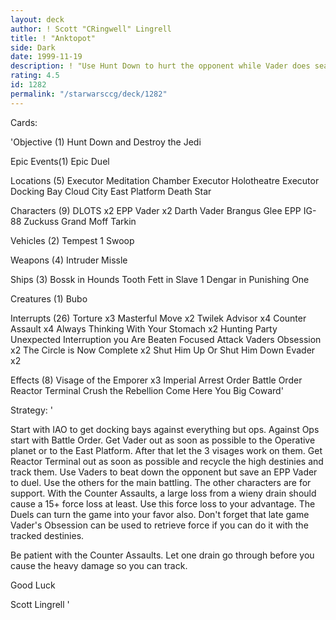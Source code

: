 ```yaml
---
layout: deck
author: ! Scott "CRingwell" Lingrell
title: ! "Anktopot"
side: Dark
date: 1999-11-19
description: ! "Use Hunt Down to hurt the opponent while Vader does search and destroy missions.  The Counter Assaults are for big losses.	The High Destinies are for Dueling and Battle Damage."
rating: 4.5
id: 1282
permalink: "/starwarsccg/deck/1282"
---
```

Cards: 

'Objective (1)
Hunt Down and Destroy the Jedi

Epic Events(1)
Epic Duel

Locations (5)
Executor Meditation Chamber
Executor Holotheatre
Executor Docking Bay
Cloud City East Platform
Death Star

Characters (9)
DLOTS x2
EPP Vader x2
Darth Vader
Brangus Glee
EPP IG-88
Zuckuss
Grand Moff Tarkin

Vehicles (2)
Tempest 1
Swoop

Weapons (4)
Intruder Missle

Ships (3)
Bossk in Hounds Tooth
Fett in Slave 1
Dengar in Punishing One

Creatures (1)
Bubo

Interrupts (26)
Torture x3
Masterful Move x2
Twilek Advisor x4
Counter Assault x4
Always Thinking With Your Stomach x2
Hunting Party
Unexpected Interruption
you Are Beaten
Focused Attack
Vaders Obsession x2
The Circle is Now Complete x2
Shut Him Up Or Shut Him Down
Evader x2

Effects (8)
Visage of the Emporer x3
Imperial Arrest Order
Battle Order
Reactor Terminal
Crush the Rebellion
Come Here You Big Coward'

Strategy: '

Start with IAO to get docking bays against everything but ops.  Against Ops
start with Battle Order.  Get Vader out as soon as possible to the Operative planet or to the East Platform.
After that let the 3 visages work on them.  Get Reactor Terminal out as soon as possible and recycle the high destinies and track them.
Use Vaders to beat down the opponent but save an EPP Vader to duel.  Use the others for the main battling.  The other characters are for support.
With the Counter Assaults, a large loss from a wieny drain should cause a 15+ force loss at least.  Use
this force loss to your advantage.  The Duels can turn the game into your favor also.
Don't forget that late game Vader's Obsession can be used to retrieve force if you can do it with
the tracked destinies.

Be patient with the Counter Assaults.  Let one drain go through before you cause the heavy damage so you can track.

Good Luck

Scott Lingrell '
